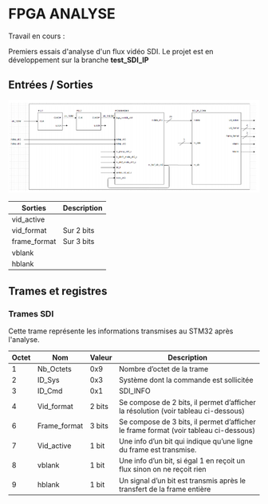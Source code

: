 # FPGA ANALYSE

Travail en cours :

Premiers essais d'analyse d'un flux vidéo SDI.
Le projet est en développement sur la branche **test_SDI_IP**

## Entrées / Sorties

![](Images/IO.PNG)

Sorties|Description
--------|----------
vid_active|
vid_format| Sur 2 bits
frame_format| Sur 3 bits
vblank|
hblank|

## Trames et registres

### Trames SDI

Cette trame représente les informations transmises au STM32 après l'analyse.

Octet| Nom |Valeur| Description
-----|-----|------|--------------
1| Nb_Octets| 0x9 |Nombre d’octet de la trame
2| ID_Sys| 0x3| Système dont la commande est sollicitée
3| ID_Cmd| 0x1| SDI_INFO
4| Vid_format| 2 bits| Se compose de 2 bits, il permet d’afficher la résolution (voir tableau ci-dessous)
6| Frame_format| 3 bits| Se compose de 3 bits, il permet d’afficher le frame format (voir tableau ci-dessous)
7| Vid_active| 1 bit| Une info d’un bit qui indique qu’une ligne du frame est transmise.
8| vblank| 1 bit| Une info d’un bit, si égal 1 en reçoit un flux sinon on ne reçoit rien
9| hblank| 1 bit |Un signal d’un bit est transmis après le transfert de la frame entière



